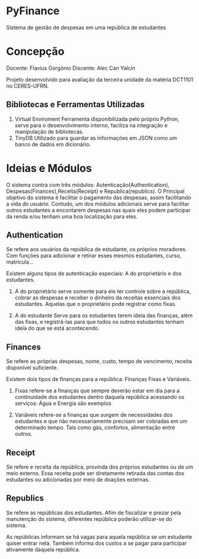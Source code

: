 # PyFinance
Sistema de gestão de despesas em uma república de estudantes

# Concepção
Docente: Flavius Gorgônio
Discente: Alec Can Yalcin

Projeto desenvolvido para avaliação da terceira unidade da matéria DCT1101 no CERES-UFRN.

## Bibliotecas e Ferramentas Utilizadas
1. Virtual Enviroment
Ferramenta disponibilizada pelo próprio Python, serve para o desenvolvimento interno, faciliza na integração e manipulação de bibliotecas.
2. TinyDB
Utilizado para guardar as informações em JSON como um banco de dados em dicionário.

# Ideias e Módulos

O sistema contra com três módulos: Autenticação(Authentication), Despesas(Finances),Receita(Receipt) e Republica(republics). O Principal objetivo do sistema é facilitar o pagamento das despesas, assim facilitando a vida do usuário. Contudo, um dos módulos adicionais serve para facilitar outros estudantes a encontarem despesas nas quais eles podem participar da renda e/ou tenham uma boa localização para eles.

## Authentication

Se refere aos usuários da república de estudante, os próprios moradores. Com funções para adicionar e retirar esses mesmos estudantes, curso, matrícula...

Existem alguns tipos de autenticação especiais: A do proprietário e dos estudantes.

1. A do proprietário
serve somente para ele ter controle sobre a república, cobrar as despesas e receber o dinheiro da receitas essenciais dos estudantes. Aquelas que o proprietário pode registrar como fixas.

2. A do estudante
Serve para os estudantes terem ideia das finanças, além das fixas, e registrá-las para que todos os outros estudantes tenham ideia do que se está acontecendo.

## Finances

Se refere as próprias despesas, nome, custo, tempo de vencimento, receita disponível suficiente.

Existem dois tipos de finanças para a república: Finanças Fixas e Variáveis.

1. Fixas
refere-se a finanças que sempre deverão estar em dia para a continuidade dos estudantes dentro daquela república acessando os serviços: Água e Energia são exemplos

2. Variáveis
refere-se a finanças que surgem de necessidades dos estudantes e que não necessariamente precisam ser cobradas em um determinado tempo. Tais como gás, confortos, alimentação entre outros.

## Receipt

Se refere e receita da república, provinda dos próprios estudantes ou de um meio externo. Essa receita pode ser diretamente retirada das contas dos estudantes ou adicionadas por meio de doações externas.

## Republics

Se refere as repúblicas dos estudantes. Afim de fiscalizar e prezar pela manutenção do sistema, diferentes república poderão utilizar-se do sistema.

As repúblicas informam se há vagas para aquela república se um estudante quiser entrar nela. Também informa dos custos a se pagar para participar ativamente daquela república.